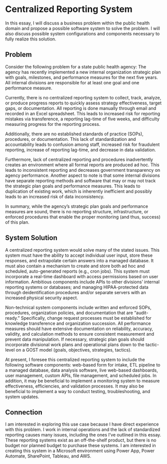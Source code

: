 # Centralized Reporting System
In this essay, I will discuss a business problem within the public health domain and propose a possible software system to solve the problem. I will also discuss possible system configurations and components necessary to fully realize this solution.
## Problem
Consider the following problem for a state public health agency: The agency has recently implemented a new internal organization strategic plan with goals, milestones, and performance measures for the next five years. All internal divisions are responsible for at least one goal and one performance measure. 

Currently, there is no centralized reporting system to collect, track, analyze, or produce progress reports to quickly assess strategy effectiveness, target gaps, or documentation. All reporting is done manually through email and recorded in an Excel spreadsheet. This leads to increased risk for reporting mistakes via transference, a reporting lag-time of five weeks, and difficulty measuring progress for the reporting process. 

Additionally, there are no established standards of practice (SOPs), procedures, or documentation. This lack of standardization and accountability leads to confusion among staff, increased risk for fraudulent reporting, increase of reporting lag-time, and decrease in data validation. 

Furthermore, lack of centralized reporting and procedures inadvertently creates an environment where all formal reports are produced ad hoc. This leads to inconsistent reporting and decreases government transparency on agency performance. 
Another aspect to note is that some internal divisions have separate reporting methods and software that may or may not track the strategic plan goals and performance measures. This leads to duplication of existing work, which is inherently inefficient and possibly leads to an increased risk of data inconsistency. 

In summary, while the agency’s strategic plan goals and performance measures are sound, there is no reporting structure, infrastructure, or enforced procedures that enable the proper monitoring (and thus, success) of this plan.
## System Solution
A centralized reporting system would solve many of the stated issues. This system must have the ability to accept individual user input, store these responses, and extrapolate certain answers into a managed database. It must also contain a mechanism to create and store both ad hoc and scheduled, auto-generated reports (e.g., cron jobs). This system must incorporate a real-time dashboard with access permissions based on user information. Ambitious components include APIs to other divisions’ internal reporting systems or databases; and managing HIPAA-protected data through deidentification procedures and/or separate servers with an increased physical security aspect.

Non-technical system components include written and enforced SOPs, procedures, organization policies, and documentation that are “audit-ready.” Specifically, change request processes must be established for knowledge transference and organization succession. All performance measures should have extensive documentation on reliability, accuracy, validity, and calculation methods to ensure consistent measurement and prevent data manipulation. If necessary, strategic plan goals should incorporate divisional work plans and operational plans down to the tactic-level on a GOST model (goals, objectives, strategies, tactics).

At present, I foresee this centralized reporting system to include the following software components: web-based form for intake, ETL pipeline to a managed database, data analysis software, live web-based dashboards, user management, custom APIs, file management, and scheduled jobs. In addition, it may be beneficial to implement a monitoring system to measure effectiveness, efficiencies, and validation processes. It may also be beneficial to implement a way to conduct testing, troubleshooting, and system updates.
## Connection
I am interested in exploring this use case because I have direct experience with this problem. I work in internal operations and the lack of standardized reporting causes many issues, including the ones I’ve outlined in this essay. These reporting systems exist as an off-the-shelf product, but there is no budget nor planned budget to purchase these systems. I am interested in creating this system in a Microsoft environment using Power App, Power Automate, SharePoint, Tableau, and AWS. 
